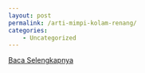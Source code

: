 ```yaml
---
layout: post
permalink: /arti-mimpi-kolam-renang/
categories:
    - Uncategorized
---
```


[Baca Selengkapnya](/08)